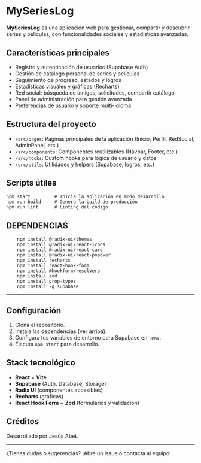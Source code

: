 
# MySeriesLog

**MySeriesLog** es una aplicación web para gestionar, compartir y descubrir series y películas, con funcionalidades sociales y estadísticas avanzadas.

## Características principales

- Registro y autenticación de usuarios (Supabase Auth)
- Gestión de catálogo personal de series y películas
- Seguimiento de progreso, estados y logros
- Estadísticas visuales y gráficas (Recharts)
- Red social: búsqueda de amigos, solicitudes, compartir catálogo
- Panel de administración para gestión avanzada
- Preferencias de usuario y soporte multi-idioma

## Estructura del proyecto

- `/src/pages`: Páginas principales de la aplicación (Inicio, Perfil, RedSocial, AdminPanel, etc.)
- `/src/components`: Componentes reutilizables (Navbar, Footer, etc.)
- `/src/hooks`: Custom hooks para lógica de usuario y datos
- `/src/utils`: Utilidades y helpers (Supabase, logros, etc.)

## Scripts útiles

```shell
npm start         # Inicia la aplicación en modo desarrollo
npm run build     # Genera la build de producción
npm run lint      # Linting del código
```

## DEPENDENCIAS

```shell
    npm install @radix-ui/themes
    npm install @radix-ui/react-icons
    npm install @radix-ui/react-card
    npm install @radix-ui/react-popover
    npm install recharts
    npm install react-hook-form
    npm install @hookform/resolvers
    npm install zod
    npm install prop-types
    npm install -g supabase

```

---

## Configuración

1. Clona el repositorio.
2. Instala las dependencias (ver arriba).
3. Configura tus variables de entorno para Supabase en `.env`.
4. Ejecuta `npm start` para desarrollo.

## Stack tecnológico

- **React** + **Vite**
- **Supabase** (Auth, Database, Storage)
- **Radix UI** (componentes accesibles)
- **Recharts** (gráficas)
- **React Hook Form** + **Zod** (formularios y validación)

## Créditos

Desarrollado por Jesús Abet.

---

¿Tienes dudas o sugerencias? ¡Abre un issue o contacta al equipo!
